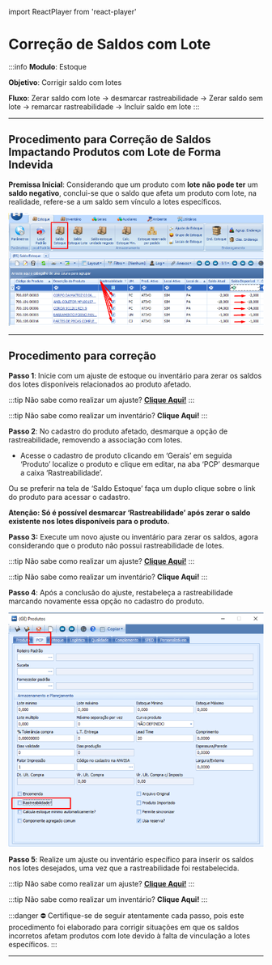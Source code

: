 import ReactPlayer from 'react-player'

# Correção de Saldos com Lote

:::info
**Modulo**: Estoque

**Objetivo**: Corrigir saldo com lotes

**Fluxo**: Zerar saldo com lote → desmarcar rastreabilidade → Zerar saldo sem lote → remarcar rastreabilidade → Incluir saldo em lote
:::

---

## **Procedimento para Correção de Saldos Impactando Produtos com Lote de Forma Indevida**

**Premissa Inicial**: Considerando que um produto com **lote** **não pode ter** um **saldo negativo**, conclui-se que o saldo que afeta um produto com lote, na realidade, refere-se a um saldo sem vínculo a lotes específicos.

![correcao-saldo-de-estoque](./img/correcao-saldo-de-estoque/correcao-saldo-de-estoque.png)

---

## Procedimento para correção

**Passo 1**: Inicie com um ajuste de estoque ou inventário para zerar os saldos dos lotes disponíveis relacionados ao produto afetado.

:::tip
Não sabe como realizar um ajuste? [**Clique Aqui!**](https://www.notion.so/Fazer-um-ajuste-de-saldo-81ace573d4724e908de4ca31eb2c0c03?pvs=21)
:::

:::tip
Não sabe como realizar um inventário? **Clique Aqui!**
:::

**Passo 2**: No cadastro do produto afetado, desmarque a opção de rastreabilidade, removendo a associação com lotes.

- Acesse o cadastro de produto clicando em ‘Gerais’ em seguida ‘Produto’ localize o produto e clique em editar, na aba ‘PCP’ desmarque a caixa ‘Rastreabilidade’.

<ReactPlayer playing controls url='/videos/estoque/correcao-saldo-de-estoque.mp4'/>

Ou se preferir na tela de ‘Saldo Estoque’ faça um duplo clique sobre o link do produto para acessar o cadastro.

<ReactPlayer playing controls url='/videos/estoque/correcao-saldo-de-estoque-1.mp4'/>

**Atenção: Só é possível desmarcar ‘Rastreabilidade’ após zerar o saldo existente nos lotes disponíveis para o produto.**

**Passo 3:** Execute um novo ajuste ou inventário para zerar os saldos, agora considerando que o produto não possui rastreabilidade de lotes.

:::tip
Não sabe como realizar um ajuste? [**Clique Aqui!**](https://www.notion.so/Fazer-um-ajuste-de-saldo-81ace573d4724e908de4ca31eb2c0c03?pvs=21)
:::

:::tip
Não sabe como realizar um inventário? **Clique Aqui!**
:::

**Passo 4**: Após a conclusão do ajuste, restabeleça a rastreabilidade marcando novamente essa opção no cadastro do produto.

![correcao-saldo-de-estoque-1](./img/correcao-saldo-de-estoque/correcao-saldo-de-estoque-1.png)


**Passo 5**: Realize um ajuste ou inventário específico para inserir os saldos nos lotes desejados, uma vez que a rastreabilidade foi restabelecida.

:::tip
Não sabe como realizar um ajuste? [**Clique Aqui!**](https://www.notion.so/Fazer-um-ajuste-de-saldo-81ace573d4724e908de4ca31eb2c0c03?pvs=21)
:::

:::tip
Não sabe como realizar um inventário? **Clique Aqui!**
:::

:::danger
⛔ Certifique-se de seguir atentamente cada passo, pois este procedimento foi elaborado para corrigir situações em que os saldos incorretos afetam produtos com lote devido à falta de vinculação a lotes específicos.
:::

---